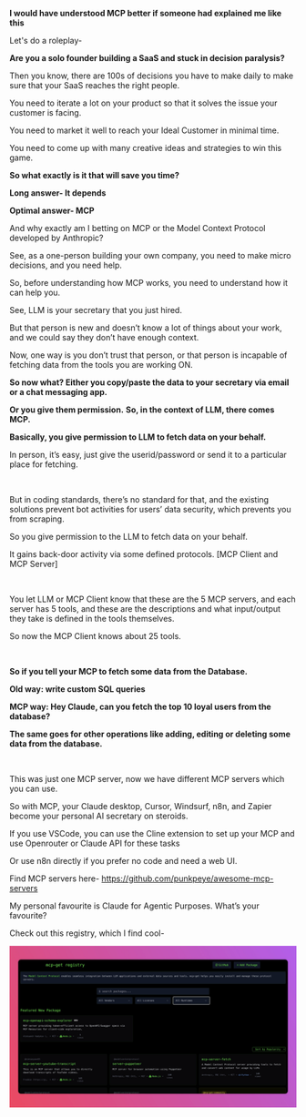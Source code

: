 **I would have understood MCP better if someone had explained me like this**

Let's do a roleplay-

**Are you a solo founder building a SaaS and stuck in decision paralysis?**

Then you know, there are 100s of decisions you have to make daily to make sure that your SaaS reaches the right people.

You need to iterate a lot on your product so that it solves the issue your customer is facing.

You need to market it well to reach your Ideal Customer in minimal time.

You need to come up with many creative ideas and strategies to win this game.



**So what exactly is it that will save you time?**

**Long answer- It depends**

**Optimal answer- MCP**



And why exactly am I betting on MCP or the Model Context Protocol developed by Anthropic?

See, as a one-person building your own company, you need to make micro decisions, and you need help.

So, before understanding how MCP works, you need to understand how it can help you.

See, LLM is your secretary that you just hired.   

But that person is new and doesn’t know a lot of things about your work, and we could say they don’t have enough context.

Now, one way is you don’t trust that person, or that person is incapable of fetching data from the tools you are working ON.


**So now what? Either you copy/paste the data to your secretary via email or a chat messaging app.**

**Or you give them permission.**
**So, in the context of LLM, there comes MCP.**

**Basically, you give permission to LLM to fetch data on your behalf.**


In person, it’s easy, just give the userid/password or send it to a particular place for fetching.

<br>

But in coding standards, there’s no standard for that, and the existing solutions prevent bot activities for users’ data security, which prevents you from scraping.

So you give permission to the LLM to fetch data on your behalf.

It gains back-door activity via some defined protocols. [MCP Client and MCP Server]

<br>

You let LLM or MCP Client know that these are the 5 MCP servers, and each server has 5 tools, and these are the descriptions and what input/output they take is defined in the tools themselves.

So now the MCP Client knows about 25 tools.

<br>

**So if you tell your MCP to fetch some data from the Database.**

**Old way: write custom SQL queries**

**MCP way: Hey Claude, can you fetch the top 10 loyal users from the database?**

**The same goes for other operations like adding, editing or deleting some data from the database.**

<br>

This was just one MCP server, now we have different MCP servers which you can use.

So with MCP, your Claude desktop, Cursor, Windsurf, n8n, and Zapier become your personal AI secretary on steroids.

If you use VSCode, you can use the Cline extension to set up your MCP and use Openrouter or Claude API for these tasks

Or use n8n directly if you prefer no code and need a web UI.

Find MCP servers here- https://github.com/punkpeye/awesome-mcp-servers

My personal favourite is Claude for Agentic Purposes. What’s your favourite?

Check out this registry, which I find cool-

<img width="1000" alt="mcp-get registry" src="./images/mcp-registry.png" /> 
